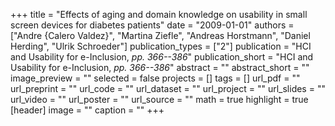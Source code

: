 +++
title = "Effects of aging and domain knowledge on usability in small screen devices for diabetes patients"
date = "2009-01-01"
authors = ["Andre {Calero Valdez}", "Martina Ziefle", "Andreas Horstmann", "Daniel Herding", "Ulrik Schroeder"]
publication_types = ["2"]
publication = "HCI and Usability for e-Inclusion, _pp. 366--386_"
publication_short = "HCI and Usability for e-Inclusion, _pp. 366--386_"
abstract = ""
abstract_short = ""
image_preview = ""
selected = false
projects = []
tags = []
url_pdf = ""
url_preprint = ""
url_code = ""
url_dataset = ""
url_project = ""
url_slides = ""
url_video = ""
url_poster = ""
url_source = ""
math = true
highlight = true
[header]
image = ""
caption = ""
+++
